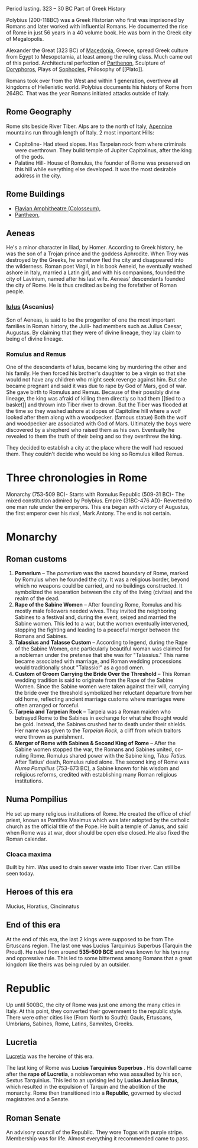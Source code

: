 Period lasting. 323 – 30 BC
Part of Greek History

Polybius (200-118BC) was a Greek Historian who first was imprisoned by Romans and later worked with influential Romans. He documented the rise of Rome in just 56 years in a 40 volume book.
He was born in the Greek city of Megalopolis.

Alexander the Great (323 BC) of [Macedonia](https://en.wikipedia.org/wiki/Macedonia_(ancient_kingdom)), Greece, spread Greek culture from Egypt to Mesopotamia, at least among the ruling class. Much came out of this period. Architectural perfection of [Parthenon](https://en.wikipedia.org/wiki/Parthenon), Sculpture of [Doryphoros](https://en.wikipedia.org/wiki/Doryphoros), Plays of [Sophocles](https://en.wikipedia.org/wiki/Sophocles), Philosophy of [[Plato]]. 

Romans took over from the West and within 1 generation, overthrew all kingdoms of Hellenistic world. Polybius documents his history of Rome from 264BC. That was the year Romans initiated attacks outside of Italy. 

## Rome Geography
Rome sits beside River Tiber. 
Alps are to the north of Italy, [Apennine](https://en.wikipedia.org/wiki/Apennine_Mountains) mountains run through length of Italy. 
2 most important Hills: 
- Capitoline- Had steed slopes. Has Tarpeian rock from where criminals were overthrown. They build temple of Jupiter Capitolinus, after the king of the gods. 
- Palatine Hill- House of Romulus, the founder of Rome was preserved on this hill while everything else developed. It was the most desirable address in the city. 

## Rome Buildings
- [Flavian Amphitheatre (Colosseum)](https://en.wikipedia.org/wiki/Colosseum), 
- [Pantheon](https://en.wikipedia.org/wiki/Pantheon,_Rome), 

## Aeneas
He's a minor character in Iliad, by Homer. According to Greek history, he was the son of a Trojan prince and the goddess Aphrodite. When Troy was destroyed by the Greeks, he somehow fled the city and disappeared into the wilderness. 
Roman poet Virgil, in his book Aeneid, he eventually washed ashore in Italy, married a Latin girl, and with his companions, founded the city of Lavinium, named after his last wife. Aeneas' descendants founded the city of Rome. He is thus credited as being the forefather of Roman people. 

### [Iulus](https://en.wikipedia.org/wiki/Ascanius) (Ascanius)
Son of Aeneas, is said to be the progenitor of one the most important families in Roman history, the Julii- had members such as Julius Caesar, Augustus. By claiming that they were of divine lineage, they lay claim to being of divine lineage. 

### Romulus and Remus
One of the descendants of Iulus, became king by murdering the other and his family. He then forced his brother's daughter to be a virgin so that she would not have any children who might seek revenge against him. But she became pregnant and said it was due to rape by God of Mars, god of war. She gave birth to Romulus and Remus. Because of their possibly divine lineage, the king was afraid of killing them directly so had them [[tied to a basket]] and thrown into Tiber river to drown. But the Tiber was flooded at the time so they washed ashore at slopes of Capitoline hill where a wolf looked after them along with a woodpecker. (famous statue)
Both the wolf and woodpecker are associated with God of Mars. 
Ultimately the boys were discovered by a shepherd who raised them as his own. Eventually he revealed to them the truth of their being and so they overthrew the king. 

They decided to establish a city at the place where the wolf had rescued them. They couldn't decide who would be king so Romulus killed Remus. 
# Three chronologies in Rome
Monarchy (753-509 BC)- Starts with Romulus
Republic (509-31 BC)- The mixed constitution admired by Polybius. 
Empire (31BC-476 AD)- Reverted to one man rule under the emperors. This era began with victory of Augustus, the first emperor over his rival, Mark Antony. The end is not certain. 

# Monarchy
## Roman customs
1. **Pomerium** – The _pomerium_ was the sacred boundary of Rome, marked by Romulus when he founded the city. It was a religious border, beyond which no weapons could be carried, and no buildings constructed. It symbolized the separation between the city of the living (civitas) and the realm of the dead.
2. **Rape of the Sabine Women** – After founding Rome, Romulus and his mostly male followers needed wives. They invited the neighboring Sabines to a festival and, during the event, seized and married the Sabine women. This led to a war, but the women eventually intervened, stopping the fighting and leading to a peaceful merger between the Romans and Sabines.
3. **Talassius and Talasse Custom** – According to legend, during the Rape of the Sabine Women, one particularly beautiful woman was claimed for a nobleman under the pretense that she was for "Talassius." This name became associated with marriage, and Roman wedding processions would traditionally shout "Talassio!" as a good omen.
4. **Custom of Groom Carrying the Bride Over the Threshold** – This Roman wedding tradition is said to originate from the Rape of the Sabine Women. Since the Sabine women were taken against their will, carrying the bride over the threshold symbolized her reluctant departure from her old home, reflecting ancient marriage customs where marriages were often arranged or forceful.
5. **Tarpeia and Tarpeian Rock** – Tarpeia was a Roman maiden who betrayed Rome to the Sabines in exchange for what she thought would be gold. Instead, the Sabines crushed her to death under their shields. Her name was given to the _Tarpeian Rock_, a cliff from which traitors were thrown as punishment.
6. **Merger of Rome with Sabines & Second King of Rome** – After the Sabine women stopped the war, the Romans and Sabines united, co-ruling Rome. Romulus shared power with the Sabine king, _Titus Tatius_. After Tatius' death, Romulus ruled alone. The second king of Rome was _Numa Pompilius_ (753-673 BC), a Sabine known for his wisdom and religious reforms, credited with establishing many Roman religious institutions.
## Numa Pompilius
He set up many religious institutions of Rome. He created the office of chief priest, known as Pontifex Maximus which was later adopted by the catholic church as the official title of the Pope. He built a temple of Janus, and said when Rome was at war, door should be open else closed. 
He also fixed the Roman calendar. 
### Cloaca maxima
Built by him. Was used to drain sewer waste into Tiber river. Can still be seen today. 
## Heroes of this era
Mucius, Horatius, Cincinnatus
## End of this era
At the end of this era, the last 2 kings were supposed to be from The Ertuscans region. The last one was Lucius Tarquinius Superbus (Tarquin the Proud). He ruled from around **535–509 BCE** and was known for his tyranny and oppressive rule. This led to some bitterness among Romans that a great kingdom like theirs was being ruled by an outsider. 
# Republic
Up until 500BC, the city of Rome was just one among the many cities in Italy. At this point, they converted their government to the republic style. 
There were other cities like (From North to South): Gauls, Ertuscans, Umbrians, Sabines, Rome, Latins, Samnites, Greeks.
## Lucretia
[Lucretia](https://en.wikipedia.org/wiki/Lucretia) was the heroine of this era. 

The last king of Rome was **Lucius Tarquinius Superbus** . His downfall came after the **rape of Lucretia**, a noblewoman who was assaulted by his son, Sextus Tarquinius. This led to an uprising led by **Lucius Junius Brutus**, which resulted in the expulsion of Tarquin and the abolition of the monarchy. Rome then transitioned into a **Republic**, governed by elected magistrates and a Senate.

## Roman Senate
An advisory council of the Republic. They wore Togas with purple stripe. Membership was for life. Almost everything it recommended came to pass. 